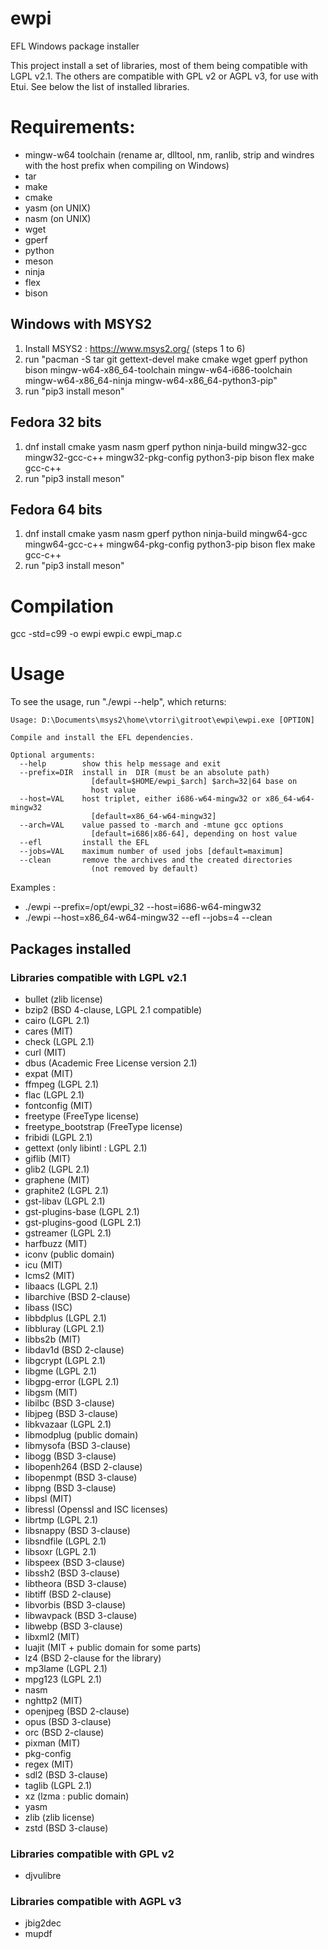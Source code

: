 # ewpi
EFL Windows package installer

This project install a set of libraries, most of them being compatible
with LGPL v2.1. The others are compatible with GPL v2 or AGPL v3, for use
with Etui. See below the list of installed libraries.

# Requirements:
 * mingw-w64 toolchain (rename ar, dlltool, nm, ranlib, strip and windres with the host prefix when compiling on Windows)
 * tar
 * make
 * cmake
 * yasm (on UNIX)
 * nasm (on UNIX)
 * wget
 * gperf
 * python
 * meson
 * ninja
 * flex
 * bison

## Windows with MSYS2

1. Install MSYS2 : https://www.msys2.org/ (steps 1 to 6)
2. run "pacman -S tar git gettext-devel make cmake wget gperf python bison mingw-w64-x86_64-toolchain mingw-w64-i686-toolchain mingw-w64-x86_64-ninja mingw-w64-x86_64-python3-pip"
3. run "pip3 install meson"

## Fedora 32 bits

1. dnf install cmake yasm nasm gperf python ninja-build mingw32-gcc mingw32-gcc-c++ mingw32-pkg-config python3-pip bison flex make gcc-c++
2. run "pip3 install meson"

## Fedora 64 bits

1. dnf install cmake yasm nasm gperf python ninja-build mingw64-gcc mingw64-gcc-c++ mingw64-pkg-config python3-pip bison flex make gcc-c++
2. run "pip3 install meson"

# Compilation

gcc -std=c99 -o ewpi ewpi.c ewpi_map.c

# Usage

To see the usage, run "./ewpi --help", which returns:
```
Usage: D:\Documents\msys2\home\vtorri\gitroot\ewpi\ewpi.exe [OPTION]

Compile and install the EFL dependencies.

Optional arguments:
  --help        show this help message and exit
  --prefix=DIR  install in  DIR (must be an absolute path)
                  [default=$HOME/ewpi_$arch] $arch=32|64 base on
                  host value
  --host=VAL    host triplet, either i686-w64-mingw32 or x86_64-w64-mingw32
                  [default=x86_64-w64-mingw32]
  --arch=VAL    value passed to -march and -mtune gcc options
                  [default=i686|x86-64], depending on host value
  --efl         install the EFL
  --jobs=VAL    maximum number of used jobs [default=maximum]
  --clean       remove the archives and the created directories
                  (not removed by default)
```
Examples :

 * ./ewpi --prefix=/opt/ewpi_32 --host=i686-w64-mingw32
 * ./ewpi --host=x86_64-w64-mingw32 --efl --jobs=4 --clean

## Packages installed

### Libraries compatible with LGPL v2.1

 * bullet (zlib license)
 * bzip2 (BSD 4-clause, LGPL 2.1 compatible)
 * cairo (LGPL 2.1)
 * cares (MIT)
 * check (LGPL 2.1)
 * curl (MIT)
 * dbus (Academic Free License version 2.1)
 * expat (MIT)
 * ffmpeg (LGPL 2.1)
 * flac (LGPL 2.1)
 * fontconfig (MIT)
 * freetype (FreeType license)
 * freetype_bootstrap (FreeType license)
 * fribidi (LGPL 2.1)
 * gettext (only libintl : LGPL 2.1)
 * giflib (MIT)
 * glib2 (LGPL 2.1)
 * graphene (MIT)
 * graphite2 (LGPL 2.1)
 * gst-libav (LGPL 2.1)
 * gst-plugins-base (LGPL 2.1)
 * gst-plugins-good (LGPL 2.1)
 * gstreamer (LGPL 2.1)
 * harfbuzz (MIT)
 * iconv (public domain)
 * icu (MIT)
 * lcms2 (MIT)
 * libaacs (LGPL 2.1)
 * libarchive (BSD 2-clause)
 * libass (ISC)
 * libbdplus (LGPL 2.1)
 * libbluray (LGPL 2.1)
 * libbs2b (MIT)
 * libdav1d (BSD 2-clause)
 * libgcrypt (LGPL 2.1)
 * libgme (LGPL 2.1)
 * libgpg-error (LGPL 2.1)
 * libgsm (MIT)
 * libilbc (BSD 3-clause)
 * libjpeg (BSD 3-clause)
 * libkvazaar (LGPL 2.1)
 * libmodplug (public domain)
 * libmysofa (BSD 3-clause)
 * libogg (BSD 3-clause)
 * libopenh264 (BSD 2-clause)
 * libopenmpt (BSD 3-clause)
 * libpng (BSD 3-clause)
 * libpsl (MIT)
 * libressl (Openssl and ISC licenses)
 * librtmp (LGPL 2.1)
 * libsnappy (BSD 3-clause)
 * libsndfile (LGPL 2.1)
 * libsoxr (LGPL 2.1)
 * libspeex (BSD 3-clause)
 * libssh2 (BSD 3-clause)
 * libtheora (BSD 3-clause)
 * libtiff (BSD 2-clause)
 * libvorbis (BSD 3-clause)
 * libwavpack (BSD 3-clause)
 * libwebp (BSD 3-clause)
 * libxml2 (MIT)
 * luajit (MIT + public domain for some parts)
 * lz4 (BSD 2-clause for the library)
 * mp3lame (LGPL 2.1)
 * mpg123 (LGPL 2.1)
 * nasm
 * nghttp2 (MIT)
 * openjpeg (BSD 2-clause)
 * opus (BSD 3-clause)
 * orc (BSD 2-clause)
 * pixman (MIT)
 * pkg-config
 * regex (MIT)
 * sdl2 (BSD 3-clause)
 * taglib (LGPL 2.1)
 * xz (lzma : public domain)
 * yasm
 * zlib (zlib license)
 * zstd (BSD 3-clause)

### Libraries compatible with GPL v2

 * djvulibre

### Libraries compatible with AGPL v3

 * jbig2dec
 * mupdf
